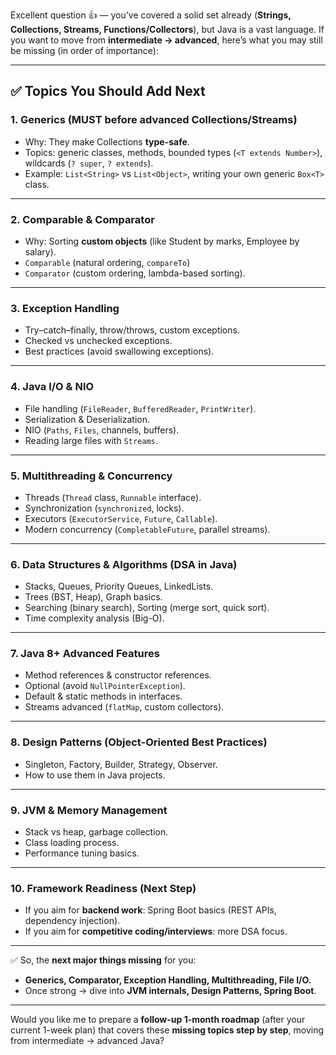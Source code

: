 Excellent question 👍 — you’ve covered a solid set already (**Strings, Collections, Streams, Functions/Collectors**), but Java is a vast language. If you want to move from **intermediate → advanced**, here’s what you may still be missing (in order of importance):

---

## ✅ Topics You Should Add Next

### **1. Generics (MUST before advanced Collections/Streams)**

* Why: They make Collections **type-safe**.
* Topics: generic classes, methods, bounded types (`<T extends Number>`), wildcards (`? super`, `? extends`).
* Example: `List<String>` vs `List<Object>`, writing your own generic `Box<T>` class.

---

### **2. Comparable & Comparator**

* Why: Sorting **custom objects** (like Student by marks, Employee by salary).
* `Comparable` (natural ordering, `compareTo`)
* `Comparator` (custom ordering, lambda-based sorting).

---

### **3. Exception Handling**

* Try–catch–finally, throw/throws, custom exceptions.
* Checked vs unchecked exceptions.
* Best practices (avoid swallowing exceptions).

---

### **4. Java I/O & NIO**

* File handling (`FileReader`, `BufferedReader`, `PrintWriter`).
* Serialization & Deserialization.
* NIO (`Paths`, `Files`, channels, buffers).
* Reading large files with `Streams`.

---

### **5. Multithreading & Concurrency**

* Threads (`Thread` class, `Runnable` interface).
* Synchronization (`synchronized`, locks).
* Executors (`ExecutorService`, `Future`, `Callable`).
* Modern concurrency (`CompletableFuture`, parallel streams).

---

### **6. Data Structures & Algorithms (DSA in Java)**

* Stacks, Queues, Priority Queues, LinkedLists.
* Trees (BST, Heap), Graph basics.
* Searching (binary search), Sorting (merge sort, quick sort).
* Time complexity analysis (Big-O).

---

### **7. Java 8+ Advanced Features**

* Method references & constructor references.
* Optional (avoid `NullPointerException`).
* Default & static methods in interfaces.
* Streams advanced (`flatMap`, custom collectors).

---

### **8. Design Patterns (Object-Oriented Best Practices)**

* Singleton, Factory, Builder, Strategy, Observer.
* How to use them in Java projects.

---

### **9. JVM & Memory Management**

* Stack vs heap, garbage collection.
* Class loading process.
* Performance tuning basics.

---

### **10. Framework Readiness (Next Step)**

* If you aim for **backend work**: Spring Boot basics (REST APIs, dependency injection).
* If you aim for **competitive coding/interviews**: more DSA focus.

---

✅ So, the **next major things missing** for you:

* **Generics, Comparator, Exception Handling, Multithreading, File I/O.**
* Once strong → dive into **JVM internals, Design Patterns, Spring Boot**.

---

Would you like me to prepare a **follow-up 1-month roadmap** (after your current 1-week plan) that covers these **missing topics step by step**, moving from intermediate → advanced Java?
